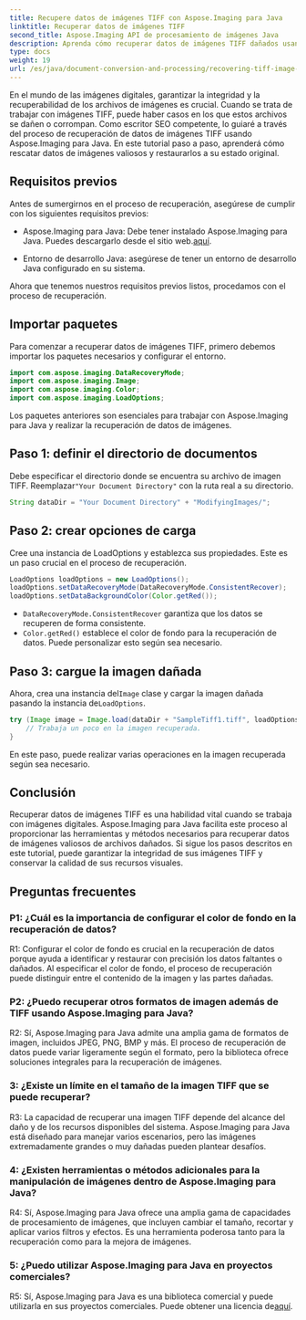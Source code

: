 ```yaml
---
title: Recupere datos de imágenes TIFF con Aspose.Imaging para Java
linktitle: Recuperar datos de imágenes TIFF
second_title: Aspose.Imaging API de procesamiento de imágenes Java
description: Aprenda cómo recuperar datos de imágenes TIFF dañados usando Aspose.Imaging para Java. Restaure la integridad de la imagen con esta guía paso a paso.
type: docs
weight: 19
url: /es/java/document-conversion-and-processing/recovering-tiff-image-data/
---
```

En el mundo de las imágenes digitales, garantizar la integridad y la recuperabilidad de los archivos de imágenes es crucial. Cuando se trata de trabajar con imágenes TIFF, puede haber casos en los que estos archivos se dañen o corrompan. Como escritor SEO competente, lo guiaré a través del proceso de recuperación de datos de imágenes TIFF usando Aspose.Imaging para Java. En este tutorial paso a paso, aprenderá cómo rescatar datos de imágenes valiosos y restaurarlos a su estado original.

## Requisitos previos

Antes de sumergirnos en el proceso de recuperación, asegúrese de cumplir con los siguientes requisitos previos:

-  Aspose.Imaging para Java: Debe tener instalado Aspose.Imaging para Java. Puedes descargarlo desde el sitio web.[aquí](https://releases.aspose.com/imaging/java/).

- Entorno de desarrollo Java: asegúrese de tener un entorno de desarrollo Java configurado en su sistema.

Ahora que tenemos nuestros requisitos previos listos, procedamos con el proceso de recuperación.

## Importar paquetes

Para comenzar a recuperar datos de imágenes TIFF, primero debemos importar los paquetes necesarios y configurar el entorno.


```java
import com.aspose.imaging.DataRecoveryMode;
import com.aspose.imaging.Image;
import com.aspose.imaging.Color;
import com.aspose.imaging.LoadOptions;
```

Los paquetes anteriores son esenciales para trabajar con Aspose.Imaging para Java y realizar la recuperación de datos de imágenes.


## Paso 1: definir el directorio de documentos

 Debe especificar el directorio donde se encuentra su archivo de imagen TIFF. Reemplazar`"Your Document Directory"` con la ruta real a su directorio.

```java
String dataDir = "Your Document Directory" + "ModifyingImages/";
```

## Paso 2: crear opciones de carga

Cree una instancia de LoadOptions y establezca sus propiedades. Este es un paso crucial en el proceso de recuperación.

```java
LoadOptions loadOptions = new LoadOptions();
loadOptions.setDataRecoveryMode(DataRecoveryMode.ConsistentRecover);
loadOptions.setDataBackgroundColor(Color.getRed());
```

- `DataRecoveryMode.ConsistentRecover` garantiza que los datos se recuperen de forma consistente.
- `Color.getRed()` establece el color de fondo para la recuperación de datos. Puede personalizar esto según sea necesario.

## Paso 3: cargue la imagen dañada

 Ahora, crea una instancia del`Image` clase y cargar la imagen dañada pasando la instancia de`LoadOptions`.

```java
try (Image image = Image.load(dataDir + "SampleTiff1.tiff", loadOptions)) {
    // Trabaja un poco en la imagen recuperada.
}
```

En este paso, puede realizar varias operaciones en la imagen recuperada según sea necesario.

## Conclusión

Recuperar datos de imágenes TIFF es una habilidad vital cuando se trabaja con imágenes digitales. Aspose.Imaging para Java facilita este proceso al proporcionar las herramientas y métodos necesarios para recuperar datos de imágenes valiosos de archivos dañados. Si sigue los pasos descritos en este tutorial, puede garantizar la integridad de sus imágenes TIFF y conservar la calidad de sus recursos visuales.

## Preguntas frecuentes

### P1: ¿Cuál es la importancia de configurar el color de fondo en la recuperación de datos?

R1: Configurar el color de fondo es crucial en la recuperación de datos porque ayuda a identificar y restaurar con precisión los datos faltantes o dañados. Al especificar el color de fondo, el proceso de recuperación puede distinguir entre el contenido de la imagen y las partes dañadas.

### P2: ¿Puedo recuperar otros formatos de imagen además de TIFF usando Aspose.Imaging para Java?

R2: Sí, Aspose.Imaging para Java admite una amplia gama de formatos de imagen, incluidos JPEG, PNG, BMP y más. El proceso de recuperación de datos puede variar ligeramente según el formato, pero la biblioteca ofrece soluciones integrales para la recuperación de imágenes.

### 3: ¿Existe un límite en el tamaño de la imagen TIFF que se puede recuperar?

R3: La capacidad de recuperar una imagen TIFF depende del alcance del daño y de los recursos disponibles del sistema. Aspose.Imaging para Java está diseñado para manejar varios escenarios, pero las imágenes extremadamente grandes o muy dañadas pueden plantear desafíos.

### 4: ¿Existen herramientas o métodos adicionales para la manipulación de imágenes dentro de Aspose.Imaging para Java?

R4: Sí, Aspose.Imaging para Java ofrece una amplia gama de capacidades de procesamiento de imágenes, que incluyen cambiar el tamaño, recortar y aplicar varios filtros y efectos. Es una herramienta poderosa tanto para la recuperación como para la mejora de imágenes.

### 5: ¿Puedo utilizar Aspose.Imaging para Java en proyectos comerciales?

R5: Sí, Aspose.Imaging para Java es una biblioteca comercial y puede utilizarla en sus proyectos comerciales. Puede obtener una licencia de[aquí](https://purchase.aspose.com/buy).
